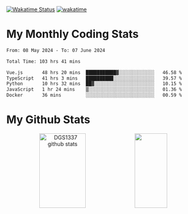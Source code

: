 [![Wakatime Status](https://github.com/noopurphalak/noopurphalak/workflows/wakatime-status-update/badge.svg)](https://github.com/noopurphalak/noopurphalak/actions/workflows/main.yml)
[![wakatime](https://wakatime.com/badge/user/80ace140-ef40-4fdd-b8ed-f3be3d2e1aea.svg)](https://wakatime.com/@80ace140-ef40-4fdd-b8ed-f3be3d2e1aea)

# My Monthly Coding Stats

<!--START_SECTION:waka-->

```txt
From: 08 May 2024 - To: 07 June 2024

Total Time: 103 hrs 41 mins

Vue.js       48 hrs 20 mins  ███████████▓░░░░░░░░░░░░░   46.58 %
TypeScript   41 hrs 3 mins   ██████████░░░░░░░░░░░░░░░   39.57 %
Python       10 hrs 32 mins  ██▓░░░░░░░░░░░░░░░░░░░░░░   10.15 %
JavaScript   1 hr 24 mins    ▒░░░░░░░░░░░░░░░░░░░░░░░░   01.36 %
Docker       36 mins         ░░░░░░░░░░░░░░░░░░░░░░░░░   00.59 %
```

<!--END_SECTION:waka-->

# My Github Stats
<div style="text-align: center;">
  <img width="49%" height="195px" src="https://github-readme-stats-sigma-five.vercel.app/api?username=noopurphalak&show_icons=true&count_private=true&hide_border=true&title_color=ecf2f8&icon_color=0d1117&text_color=FFFFFF&bg_color=0d1117" alt="DGS1337 github stats" />
  <img width="41%" height="195px" src="https://github-readme-stats-sigma-five.vercel.app/api/top-langs/?username=noopurphalak&layout=compact&hide_border=true&title_color=ecf2f8&text_color=FFFFFF&bg_color=0d1117" />
</div>
